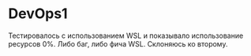 # DevOps1
Тестировалось с использованием WSL и показывало использование ресурсов 0%. Либо баг, либо фича WSL. Склоняюсь ко второму.